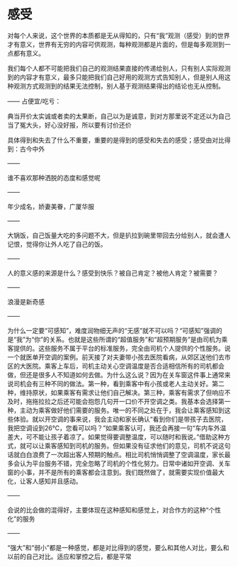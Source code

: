 # 感受

对每个人来说，这个世界的本质都是无从得知的，只有“我”观测（感受）到的世界才有意义，世界有无穷的内容可供观测，每种观测都是片面的，但是每多观测到一点都有意义。

我们每个人都不可能把我们自己的观测结果直接的传递给别人，只有别人实际观测到的内容才有意义，最多只能把我们自己好用的观测方式告知别人，但是别人用这种观测方式观测到的结果无法控制，别人基于观测结果得出的结论也无从控制。

——
占便宜/吃亏：

典当开价太实诚或者卖的太果断，自己以为是诚意，到对方那里说不定还以为自己当了冤大头，好心没好报，所以要有讨价还价

具体得到和失去了什么不重要，重要的是得到的感受和失去的感受；感受由对比得到：古今中外

——

谁不喜欢那种洒脱的态度和感觉呢

——

年少成名，娇妻美眷，广厦华服

——

大锅饭，自己饭量大吃的多问题不大，但是扒拉到碗里带回去分给别人，就会遭人记恨，觉得你让外人吃了自己的饭。

——

人的意义感的来源是什么？感受到快乐？被自己肯定？被他人肯定？被需要？

——

浪漫是新奇感

——

为什么一定要“可感知”，难度润物细无声的“无感”就不可以吗？“可感知”强调的是“我”为“你”的关系。也就是这些所谓的“超值服务”和“超预期服务”是由司机为乘客提供的。这些服务不属于平台的标准服务，完全由司机个人提供的个性服务。说一个就医单开空调的案例。前天接了对夫妻带小孩去医院看病，从郊区送他们去市区的大医院。乘客上车后，司机主动关心空调温度是否合适相信所有的司机都会做，但还是很多人不知道如何去做。为什么这么说？因为在关车窗这件事上通常来说司机会有三种不同的做法。第一种，看到乘客中有小孩或老人主动关好。第二种，维持原状，如果乘客有需求让他们自己解决。第三种，乘客有需求了但响应不及时，拖拖拉拉之后还可能会抱怨几句开一口价不开空调之类。我基本会选择第一种，主动为乘客做好他们需要的服务。唯一的不同之处在于，我会让乘客感知到这些体验。就以开空调的事来说，我会主动和家长确认“看到你们是带孩子去医院，我把空调设到26℃，您看可以吗？”如果乘客认可，我还会再接一句“车内车外温差大，可不能让孩子着凉了。如果觉得要调整温度，可以随时和我说。”借助这种方式，就可以让乘客感知到司机的服务。但如果没有征求他们的意见，司机不说这句话就白白浪费了一次超出客人预期的触点。相比司机悄悄调整了空调温度，家长最多会认为平台服务不错，完全忽略了司机的个性化努力。日常中诸如开空调、关车窗的小事，并不是所有的乘客都会注意到。我们既然做了，就需要实现价值最大化，让客人感知并且感动。

——

会说的比会做的混得好，主要体现在这种感知和感觉上，对合作方的这种“个性化”的服务

——

“强大”和“弱小”都是一种感觉，都是对比得到的感觉，要么和其他人对比，要么和以前的自己对比。适应和掌控之后，都是平常
